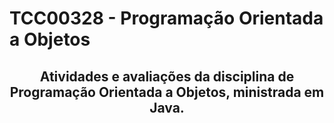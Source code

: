 # TCC00328 - Programação Orientada a Objetos

## <div align="center">Atividades e avaliações da disciplina de Programação Orientada a Objetos, ministrada em Java.</div>
